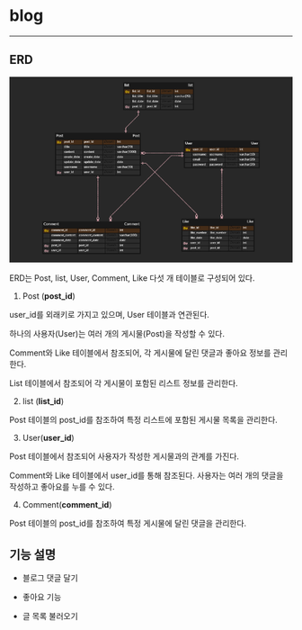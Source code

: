 # blog
---
## ERD

![Blog ERD](https://github.com/youjinn121/blog/blob/main/erd.png)

ERD는 Post, list, User, Comment, Like 다섯 개 테이블로 구성되어 있다.

1. Post (**post_id**)

user_id를 외래키로 가지고 있으며, User 테이블과 연관된다.

하나의 사용자(User)는 여러 개의 게시물(Post)을 작성할 수 있다.

Comment와 Like 테이블에서 참조되어, 각 게시물에 달린 댓글과 좋아요 정보를 관리한다.

List 테이블에서 참조되어 각 게시물이 포함된 리스트 정보를 관리한다.




2. list (**list_id**)

Post 테이블의 post_id를 참조하여 특정 리스트에 포함된 게시물 목록을 관리한다.




3. User(**user_id**)

Post 테이블에서 참조되어 사용자가 작성한 게시물과의 관계를 가진다.

Comment와 Like 테이블에서 user_id를 통해 참조된다. 사용자는 여러 개의 댓글을 작성하고 좋아요를 누를 수 있다.




4. Comment(**comment_id**)

Post 테이블의 post_id를 참조하여 특정 게시물에 달린 댓글을 관리한다.




## 기능 설명


- 블로그 댓글 달기

- 좋아요 기능

- 글 목록 불러오기
